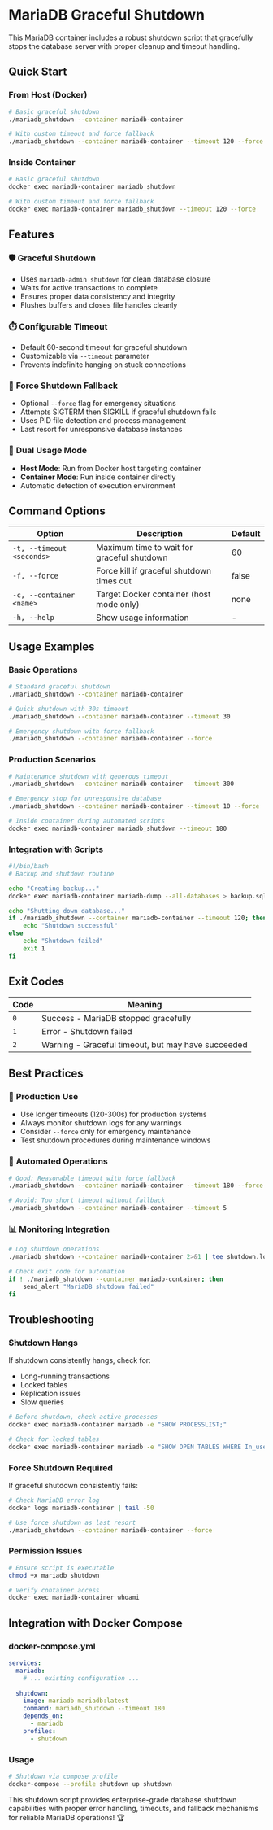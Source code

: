 # MariaDB Graceful Shutdown

This MariaDB container includes a robust shutdown script that gracefully stops the database server with proper cleanup and timeout handling.

## Quick Start

### From Host (Docker)
```bash
# Basic graceful shutdown
./mariadb_shutdown --container mariadb-container

# With custom timeout and force fallback
./mariadb_shutdown --container mariadb-container --timeout 120 --force
```

### Inside Container
```bash
# Basic graceful shutdown
docker exec mariadb-container mariadb_shutdown

# With custom timeout and force fallback
docker exec mariadb-container mariadb_shutdown --timeout 120 --force
```

## Features

### 🛡️ **Graceful Shutdown**
- Uses `mariadb-admin shutdown` for clean database closure
- Waits for active transactions to complete
- Ensures proper data consistency and integrity
- Flushes buffers and closes file handles cleanly

### ⏱️ **Configurable Timeout**
- Default 60-second timeout for graceful shutdown
- Customizable via `--timeout` parameter
- Prevents indefinite hanging on stuck connections

### 🔨 **Force Shutdown Fallback**
- Optional `--force` flag for emergency situations
- Attempts SIGTERM then SIGKILL if graceful shutdown fails
- Uses PID file detection and process management
- Last resort for unresponsive database instances

### 🎯 **Dual Usage Mode**
- **Host Mode**: Run from Docker host targeting container
- **Container Mode**: Run inside container directly
- Automatic detection of execution environment

## Command Options

| Option | Description | Default |
|--------|-------------|---------|
| `-t, --timeout <seconds>` | Maximum time to wait for graceful shutdown | 60 |
| `-f, --force` | Force kill if graceful shutdown times out | false |
| `-c, --container <name>` | Target Docker container (host mode only) | none |
| `-h, --help` | Show usage information | - |

## Usage Examples

### Basic Operations
```bash
# Standard graceful shutdown
./mariadb_shutdown --container mariadb-container

# Quick shutdown with 30s timeout
./mariadb_shutdown --container mariadb-container --timeout 30

# Emergency shutdown with force fallback
./mariadb_shutdown --container mariadb-container --force
```

### Production Scenarios
```bash
# Maintenance shutdown with generous timeout
./mariadb_shutdown --container mariadb-container --timeout 300

# Emergency stop for unresponsive database
./mariadb_shutdown --container mariadb-container --timeout 10 --force

# Inside container during automated scripts
docker exec mariadb-container mariadb_shutdown --timeout 180
```

### Integration with Scripts
```bash
#!/bin/bash
# Backup and shutdown routine

echo "Creating backup..."
docker exec mariadb-container mariadb-dump --all-databases > backup.sql

echo "Shutting down database..."
if ./mariadb_shutdown --container mariadb-container --timeout 120; then
    echo "Shutdown successful"
else
    echo "Shutdown failed"
    exit 1
fi
```

## Exit Codes

| Code | Meaning |
|------|---------|
| `0` | Success - MariaDB stopped gracefully |
| `1` | Error - Shutdown failed |
| `2` | Warning - Graceful timeout, but may have succeeded |

## Best Practices

### 🎯 **Production Use**
- Use longer timeouts (120-300s) for production systems
- Always monitor shutdown logs for any warnings
- Consider `--force` only for emergency maintenance
- Test shutdown procedures during maintenance windows

### 🔄 **Automated Operations**
```bash
# Good: Reasonable timeout with force fallback
./mariadb_shutdown --container mariadb-container --timeout 180 --force

# Avoid: Too short timeout without fallback
./mariadb_shutdown --container mariadb-container --timeout 5
```

### 📊 **Monitoring Integration**
```bash
# Log shutdown operations
./mariadb_shutdown --container mariadb-container 2>&1 | tee shutdown.log

# Check exit code for automation
if ! ./mariadb_shutdown --container mariadb-container; then
    send_alert "MariaDB shutdown failed"
fi
```

## Troubleshooting

### Shutdown Hangs
If shutdown consistently hangs, check for:
- Long-running transactions
- Locked tables
- Replication issues
- Slow queries

```bash
# Before shutdown, check active processes
docker exec mariadb-container mariadb -e "SHOW PROCESSLIST;"

# Check for locked tables
docker exec mariadb-container mariadb -e "SHOW OPEN TABLES WHERE In_use > 0;"
```

### Force Shutdown Required
If graceful shutdown consistently fails:
```bash
# Check MariaDB error log
docker logs mariadb-container | tail -50

# Use force shutdown as last resort
./mariadb_shutdown --container mariadb-container --force
```

### Permission Issues
```bash
# Ensure script is executable
chmod +x mariadb_shutdown

# Verify container access
docker exec mariadb-container whoami
```

## Integration with Docker Compose

### docker-compose.yml
```yaml
services:
  mariadb:
    # ... existing configuration ...
    
  shutdown:
    image: mariadb-mariadb:latest
    command: mariadb_shutdown --timeout 180
    depends_on:
      - mariadb
    profiles:
      - shutdown
```

### Usage
```bash
# Shutdown via compose profile
docker-compose --profile shutdown up shutdown
```

This shutdown script provides enterprise-grade database shutdown capabilities with proper error handling, timeouts, and fallback mechanisms for reliable MariaDB operations! 🏆
